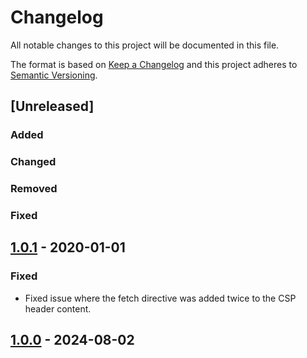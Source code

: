 # Changelog

All notable changes to this project will be documented in this file.

The format is based on [Keep a Changelog](http://keepachangelog.com/en/1.1.0/)
and this project adheres to [Semantic Versioning](http://semver.org/spec/v2.0.0.html).

## [Unreleased]

### Added

### Changed

### Removed

### Fixed

## [1.0.1] - 2020-01-01

### Fixed

- Fixed issue where the fetch directive was added twice to the CSP header content.

## [1.0.0] - 2024-08-02

[1.0.1]: https://github.com/basecom/magento2-csp-split-header/compare/v1.0.0...v1.0.1
[1.0.0]: https://github.com/basecom/magento2-csp-split-header/releases/tag/v1.0.0
